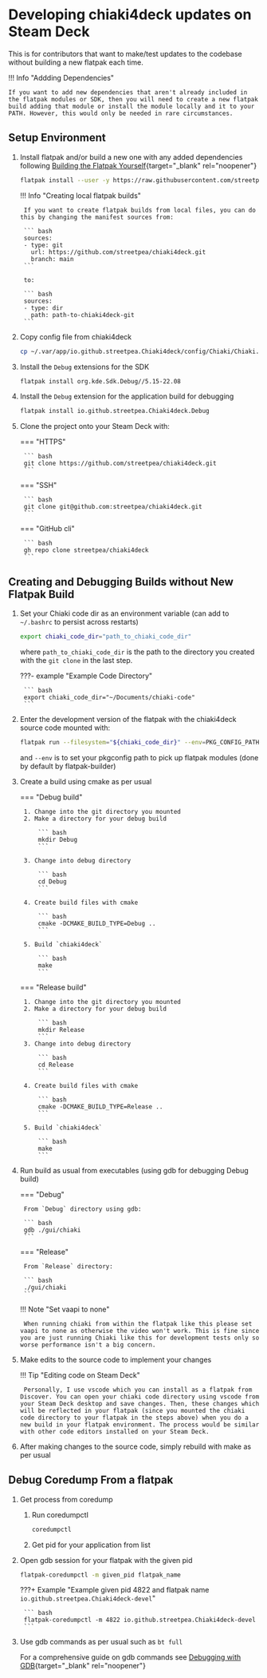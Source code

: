 # Developing chiaki4deck updates on Steam Deck

This is for contributors that want to make/test updates to the codebase without building a new flatpak each time.

!!! Info "Addding Dependencies"

    If you want to add new dependencies that aren't already included in the flatpak modules or SDK, then you will need to create a new flatpak build adding that module or install the module locally and it to your PATH. However, this would only be needed in rare circumstances.

## Setup Environment

1. Install flatpak and/or build a new one with any added dependencies following [Building the Flatpak Yourself](buildit.md){target="_blank" rel="noopener"}

    ``` bash
    flatpak install --user -y https://raw.githubusercontent.com/streetpea/chiaki4deck/main/scripts/flatpak/io.github.streetpea.Chiaki4deck-devel.flatpakref
    ```

    !!! Info "Creating local flatpak builds"

        If you want to create flatpak builds from local files, you can do this by changing the manifest sources from:

        ``` bash
        sources:
        - type: git
          url: https://github.com/streetpea/chiaki4deck.git
          branch: main
        ```

        to:

        ``` bash
        sources:
        - type: dir
          path: path-to-chiaki4deck-git
        ```

2. Copy config file from chiaki4deck

    ``` bash
    cp ~/.var/app/io.github.streetpea.Chiaki4deck/config/Chiaki/Chiaki.conf ~/.var/app/io.github.streetpea.Chiaki4deck-devel/config/Chiaki/Chiaki.conf 
    ```

3. Install the `Debug` extensions for the SDK

    ``` bash
    flatpak install org.kde.Sdk.Debug//5.15-22.08
    ```

4. Install the `Debug` extension for the application build for debugging

    ``` bash
    flatpak install io.github.streetpea.Chiaki4deck.Debug
    ```

5. Clone the project onto your Steam Deck with:

    === "HTTPS"

        ``` bash
        git clone https://github.com/streetpea/chiaki4deck.git
        ```

    === "SSH"

        ``` bash
        git clone git@github.com:streetpea/chiaki4deck.git 
        ```

    === "GitHub cli"

        ``` bash
        gh repo clone streetpea/chiaki4deck
        ```

## Creating and Debugging Builds without New Flatpak Build

1. Set your Chiaki code dir as an environment variable (can add to `~/.bashrc` to persist across restarts)

    ``` bash
    export chiaki_code_dir="path_to_chiaki_code_dir"
    ```

    where `path_to_chiaki_code_dir` is the path to the directory you created with the `git clone` in the last step.

    ???- example "Example Code Directory"

        ``` bash
        export chiaki_code_dir="~/Documents/chiaki-code"
        ```

2. Enter the development version of the flatpak with the chiaki4deck source code mounted with:

    ``` bash
    flatpak run --filesystem="${chiaki_code_dir}" --env=PKG_CONFIG_PATH=/app/lib/pkgconfig --command=bash --devel io.github.streetpea.Chiaki4deck-devel
    ```

    and `--env` is to set your pkgconfig path to pick up flatpak modules (done by default by flatpak-builder)

3. Create a build using cmake as per usual

    === "Debug build"

        1. Change into the git directory you mounted
        2. Make a directory for your debug build

            ``` bash
            mkdir Debug
            ```
            
        3. Change into debug directory

            ``` bash
            cd Debug
            ```

        4. Create build files with cmake

            ``` bash
            cmake -DCMAKE_BUILD_TYPE=Debug ..
            ```
        
        5. Build `chiaki4deck`

            ``` bash
            make
            ```

    === "Release build"

        1. Change into the git directory you mounted
        2. Make a directory for your debug build

            ``` bash
            mkdir Release
            ```
        3. Change into debug directory

            ``` bash
            cd Release
            ```

        4. Create build files with cmake

            ``` bash
            cmake -DCMAKE_BUILD_TYPE=Release ..
            ```
        
        5. Build `chiaki4deck`

            ``` bash
            make
            ```

4. Run build as usual from executables (using gdb for debugging Debug build)

    === "Debug"

        From `Debug` directory using gdb:

        ``` bash
        gdb ./gui/chiaki
        ```

    === "Release"

        From `Release` directory:

        ``` bash
        ./gui/chiaki
        ```

    !!! Note "Set vaapi to none"
        
        When running chiaki from within the flatpak like this please set vaapi to none as otherwise the video won't work. This is fine since you are just running Chiaki like this for development tests only so worse performance isn't a big concern.

5. Make edits to the source code to implement your changes

    !!! Tip "Editing code on Steam Deck"

        Personally, I use vscode which you can install as a flatpak from Discover. You can open your chiaki code directory using vscode from your Steam Deck desktop and save changes. Then, these changes which will be reflected in your flatpak (since you mounted the chiaki code directory to your flatpak in the steps above) when you do a new build in your flatpak environment. The process would be similar with other code editors installed on your Steam Deck.

6. After making changes to the source code, simply rebuild with make as per usual

## Debug Coredump From a flatpak

1. Get process from coredump

    1. Run coredumpctl

        ``` bash
        coredumpctl
        ```

    2. Get pid for your application from list

2. Open gdb session for your flatpak with the given pid
    
    ``` bash
    flatpak-coredumpctl -m given_pid flatpak_name
    ```

    ???+ Example "Example given pid 4822 and flatpak name `io.github.streetpea.Chiaki4deck-devel`"

        ``` bash
        flatpak-coredumpctl -m 4822 io.github.streetpea.Chiaki4deck-devel
        ```

3. Use gdb commands as per usual such as `bt full`

    For a comprehensive guide on gdb commands see [Debugging with GDB](https://www.eecs.umich.edu/courses/eecs373/readings/Debugger.pdf){target="_blank" rel="noopener"}
